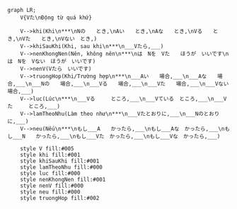 ﻿```mermaid
graph LR;
    V{Vた\nĐộng từ quá khứ}

    V-->khi(Khi\n***\nNの　　とき,\nAい　　とき,\nAな　　とき,\nVる　　とき,\nVた　　とき,\nVない　とき,)
    V-->khiSauKhi(Khi, sau khi\n***\n___Vたら,___)
    V-->nenKhongNen(Nên, không nên\n***\nは　Nを　Vた　　ほうが　いいです\nは　Nを　Vない　ほうが　いいです)
    V-->nenV(Vたら　いいです)
    V-->truongHop(Khi/Trường hợp\n***\n___Aい　　場合,___\n___Aな　　場合,___\n___Nの　　場合,___\n___Vる　　場合,___\n___Vた　　場合,___\n___Vない　場合,___)
    V-->luc(Lúc\n***\n___Vる　　　ところ,___\n___Vている　ところ,___\n___Vた　　　ところ,___)
    V-->lamTheoNhu(Làm theo như\n***\n___Vたとおりに,___\n___Nのとおりに,___)
    V-->neu(Nếu\n***\nもし___A　　かったら,___\nもし___Aな　かったら,___\nもし___N　　かったら,___\nもし___Vた　かったら,___\nもし___Vな　かったら,___)

    style V fill:#005
    style khi fill:#001
    style khiSauKhi fill:#001
    style lamTheoNhu fill:#000
    style luc fill:#000
    style nenKhongNen fill:#001
    style nenV fill:#000
    style neu fill:#000
    style truongHop fill:#002
```